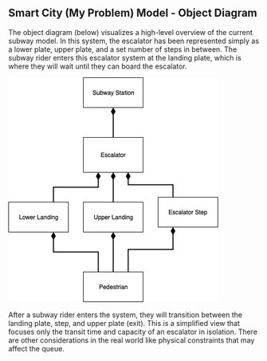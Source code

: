 ## Smart City (My Problem) Model - Object Diagram

The object diagram (below) visualizes a high-level overview of the current subway model. In this system, the escalator has been represented simply as a lower plate, upper plate, and a set number of steps in between. The subway rider enters this escalator system at the landing plate, which is where they will wait until they can board the escalator. 

![Object Diagram](/images/Object_Diagram.png)

After a subway rider enters the system, they will transition between the landing plate, step, and upper plate (exit). This is a simplified view that focuses only the transit time and capacity of an escalator in isolation. There are other considerations in the real world like physical constraints that may affect the queue.
